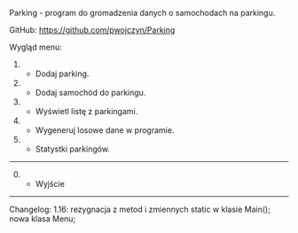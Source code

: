 

Parking - program do gromadzenia danych o samochodach na parkingu.

GitHub: https://github.com/pwojczyn/Parking


Wygląd menu:
1) - Dodaj parking.
2) - Dodaj samochód do parkingu.
3) - Wyświetl listę z parkingami.
7) - Wygeneruj losowe dane w programie.
8) - Statystki parkingów.
-----------------------
0) - Wyjście

-------------------------------------------------------------------
Changelog:
1.16:   rezygnacja z metod i zmiennych static w klasie Main();
        nowa klasa Menu;
        


